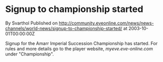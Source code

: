 # Signup to championship started
By Svarthol
Published on http://community.eveonline.com/news/news-channels/world-news/signup-to-championship-started/ at 2003-10-01T00:00:00Z

Signup for the Amarr Imperial Succession Championship has started. For rules and more details go to the player website, _myeve.eve-online.com_ under "Championship".

